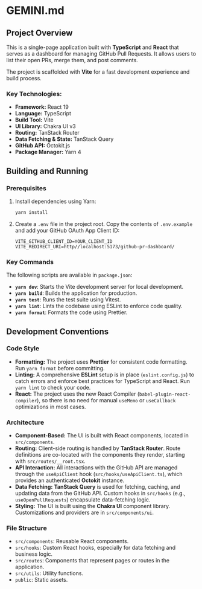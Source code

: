 # GEMINI.md

## Project Overview

This is a single-page application built with **TypeScript** and **React** that serves as a dashboard for managing GitHub Pull Requests. It allows users to list their open PRs, merge them, and post comments.

The project is scaffolded with **Vite** for a fast development experience and build process.

### Key Technologies:

*   **Framework:** React 19
*   **Language:** TypeScript
*   **Build Tool:** Vite
*   **UI Library:** Chakra UI v3
*   **Routing:** TanStack Router
*   **Data Fetching & State:** TanStack Query
*   **GitHub API:** Octokit.js
*   **Package Manager:** Yarn 4

## Building and Running

### Prerequisites

1.  Install dependencies using Yarn:
    ```bash
    yarn install
    ```
2.  Create a `.env` file in the project root. Copy the contents of `.env.example` and add your GitHub OAuth App Client ID:
    ```
    VITE_GITHUB_CLIENT_ID=YOUR_CLIENT_ID
    VITE_REDIRECT_URI=http//localhost:5173/github-pr-dashboard/
    ```

### Key Commands

The following scripts are available in `package.json`:

*   **`yarn dev`**: Starts the Vite development server for local development.
*   **`yarn build`**: Builds the application for production.
*   **`yarn test`**: Runs the test suite using Vitest.
*   **`yarn lint`**: Lints the codebase using ESLint to enforce code quality.
*   **`yarn format`**: Formats the code using Prettier.

## Development Conventions

### Code Style

*   **Formatting:** The project uses **Prettier** for consistent code formatting. Run `yarn format` before committing.
*   **Linting:** A comprehensive **ESLint** setup is in place (`eslint.config.js`) to catch errors and enforce best practices for TypeScript and React. Run `yarn lint` to check your code.
*   **React:** The project uses the new React Compiler (`babel-plugin-react-compiler`), so there is no need for manual `useMemo` or `useCallback` optimizations in most cases.

### Architecture

*   **Component-Based:** The UI is built with React components, located in `src/components`.
*   **Routing:** Client-side routing is handled by **TanStack Router**. Route definitions are co-located with the components they render, starting with `src/routes/__root.tsx`.
*   **API Interaction:** All interactions with the GitHub API are managed through the `useApiClient` hook (`src/hooks/useApiClient.ts`), which provides an authenticated **Octokit** instance.
*   **Data Fetching:** **TanStack Query** is used for fetching, caching, and updating data from the GitHub API. Custom hooks in `src/hooks` (e.g., `useOpenPullRequests`) encapsulate data-fetching logic.
*   **Styling:** The UI is built using the **Chakra UI** component library. Customizations and providers are in `src/components/ui`.

### File Structure

*   `src/components`: Reusable React components.
*   `src/hooks`: Custom React hooks, especially for data fetching and business logic.
*   `src/routes`: Components that represent pages or routes in the application.
*   `src/utils`: Utility functions.
*   `public`: Static assets.
